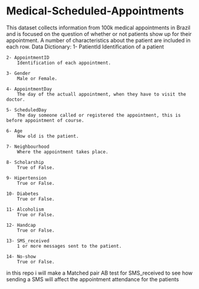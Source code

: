 # Medical-Scheduled-Appointments
This dataset collects information from 100k medical appointments in Brazil and is focused on the question of whether or not patients show up for their appointment.
A number of characteristics about the patient are included in each row.
Data Dictionary:
    1- PatientId
        Identification of a patient

    2- AppointmentID
        Identification of each appointment.

    3- Gender
        Male or Female.

    4- AppointmentDay
        The day of the actuall appointment, when they have to visit the doctor.

    5- ScheduledDay
        The day someone called or registered the appointment, this is before appointment of course.

    6- Age
        How old is the patient.

    7- Neighbourhood
        Where the appointment takes place.

    8- Scholarship
        True of False.

    9- Hipertension
        True or False.

    10- Diabetes
        True or False.

    11- Alcoholism
        True or False.

    12- Handcap
        True or False.

    13- SMS_received
        1 or more messages sent to the patient.

    14- No-show
        True or False.
 
in this repo i will make a Matched pair AB test for SMS_received to see how sending a SMS will affect the appointment attendance for the patients
